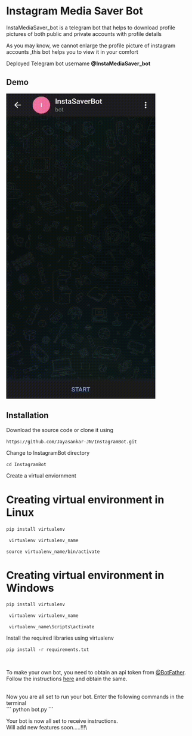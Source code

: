 
# Instagram Media Saver Bot
InstaMediaSaver_bot is a telegram bot that helps to download profile pictures of both public and private accounts with profile details 

As you may know, we cannot enlarge  the profile picture of instagram accounts ,this bot helps you  to view  it in your comfort <br>

Deployed Telegram bot username **@InstaMediaSaver_bot**

## Demo
![Demo gif](./demo.gif)


## Installation
Download the source code or clone it using <br>
```
https://github.com/Jayasankar-JN/InstagramBot.git
```

Change to InstagramBot directory<br>
```
cd InstagramBot
```

Create a virtual enviornment <br>
# Creating virtual environment in Linux
```
pip install virtualenv
```
```
 virtualenv virtualenv_name
```
```
source virtualenv_name/bin/activate
```
# Creating virtual environment in  Windows
```
pip install virtualenv
```
```
 virtualenv virtualenv_name
```
```
 virtualenv_name\Scripts\activate
 ```
 Install the required libraries using virtualenv<br>
 ```
 pip install -r requirements.txt
 ```

<br>

To make your own bot, you need to obtain an api token from [@BotFather](https://telegram.me/BotFather). Follow the instructions [here](https://core.telegram.org/bots#6-botfather) and obtain the same.



<br>
Now you are all set to run your bot. Enter the following commands in the terminal

<br>
```
python bot.py
```

Your bot is now all set to receive instructions.<br>
Will add new features soon.....!!!\

